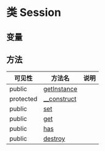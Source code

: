 #  类 Session




## 变量


## 方法


| 可见性 | 方法名 | 说明 |
|--------|-------|------|
| public|[getInstance](Session/getInstance.md) |  |
| protected|[__construct](Session/__construct.md) |  |
| public|[set](Session/set.md) |  |
| public|[get](Session/get.md) |  |
| public|[has](Session/has.md) |  |
| public|[destroy](Session/destroy.md) |  |
